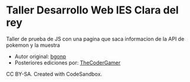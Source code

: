 # Taller Desarrollo Web IES Clara del rey

Taller de prueba de JS con una pagina que saca informacion de la API de pokemon y la muestra

* Autor original: [bgonp](https://github.com/bgonp)
* Posteriores ediciones por: [TheCoderGamer](https://github.com/TheCoderGamer)


CC BY-SA.
Created with CodeSandbox.
